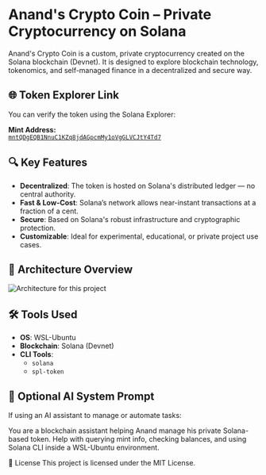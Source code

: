 # Anand's Crypto Coin – Private Cryptocurrency on Solana

Anand's Crypto Coin is a custom, private cryptocurrency created on the Solana blockchain (Devnet). It is designed to explore blockchain technology, tokenomics, and self-managed finance in a decentralized and secure way.

## 🌐 Token Explorer Link

You can verify the token using the Solana Explorer:

**Mint Address:**  
[`mntQDgEQB1NnuC1KZq8jdAGpcmMy1oVgGLVCJtY4Td7`](https://explorer.solana.com/address/mntQDgEQB1NnuC1KZq8jdAGpcmMy1oVgGLVCJtY4Td7?cluster=devnet)

## 🔍 Key Features

- **Decentralized**: The token is hosted on Solana's distributed ledger — no central authority.
- **Fast & Low-Cost**: Solana’s network allows near-instant transactions at a fraction of a cent.
- **Secure**: Based on Solana's robust infrastructure and cryptographic protection.
- **Customizable**: Ideal for experimental, educational, or private project use cases.

## 🧱 Architecture Overview
![Architecture for this project](https://res.cloudinary.com/dke6ddkot/image/upload/v1748711927/solana-coin-architechture_dduenf.png)

## 🛠️ Tools Used

- **OS**: WSL-Ubuntu
- **Blockchain**: Solana (Devnet)
- **CLI Tools**:
  - `solana`
  - `spl-token`

## 🧠 Optional AI System Prompt

If using an AI assistant to manage or automate tasks:

You are a blockchain assistant helping Anand manage his private Solana-based token. Help with querying mint info, checking balances, and using Solana CLI inside a WSL-Ubuntu environment.

📄 License
This project is licensed under the MIT License.
